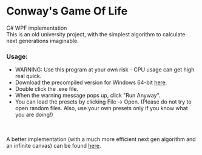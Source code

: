 # Conway's Game Of Life
C# WPF implementation
\
This is an old university project, with the simplest algorithm to calculate next generations imaginable.

### Usage:

- WARNING: Use this program at your own risk - CPU usage can get high real quick.
- Download the precompiled version for Windows 64-bit [here](https://drive.google.com/file/d/10ajqbP6kPEjyj6d2h8xzJoHAyHj5BhVw/view?usp=sharing).
- Double click the .exe file.
- When the warning message pops up, click "Run Anyway".
- You can load the presets by clicking File -> Open. (Please do not try to open random files. Also, use your own presets only if you know what you are doing!)

[//]: #

\
\
A better implementation (with a much more efficient next gen algorithm and an infinite canvas) can be found [here](https://golly.sourceforge.io/).

